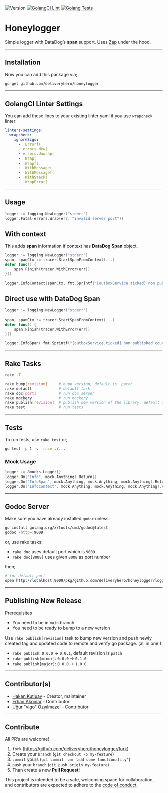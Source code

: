 ![Version](https://img.shields.io/badge/version-1.3.1-orange.svg)
[![GolangCI Lint](https://github.com/deliveryhero/honeylogger/actions/workflows/go-lint.yml/badge.svg)](https://github.com/deliveryhero/honeylogger/actions/workflows/go-lint.yml)
[![Golang Tests](https://github.com/deliveryhero/honeylogger/actions/workflows/go-test.yml/badge.svg)](https://github.com/deliveryhero/honeylogger/actions/workflows/go-test.yml)

# Honeylogger

Simple logger with DataDog’s **span** support. Uses
[Zap](https://github.com/uber-go/zap) under the hood.

---

## Installation

Now you can add this package via;

```bash
go get github.com/deliveryhero/honeylogger
```

---

## GolangCI Linter Settings

You can add these lines to your existing linter yaml if you use `wrapcheck` linter:

```yaml
linters-settings:
  wrapcheck:
    ignoreSigs:
      - .Errorf(
      - errors.New(
      - errors.Unwrap(
      - .Wrap(
      - .Wrapf(
      - .WithMessage(
      - .WithMessagef(
      - .WithStack(
      - .WrapError(
```

---

## Usage

```go
logger := logging.NewLogger("stderr")
logger.Fatal(errors.Wrap(err, "invalid server port"))
```

## With context

This adds **span** information if context has **DataDog Span** object.

```go
logger := logging.NewLogger("stderr")
span, spanCtx := tracer.StartSpanFromContext(...)
defer func() {
	span.Finish(tracer.WithError(err))
}()
    
logger.InfoContext(spanCtx, fmt.Sprintf("[outboxService.ticked] non published count: %v", count))
```

## Direct use with DataDog Span

```go
logger := logging.NewLogger("stderr")
   
span, spanCtx := tracer.StartSpanFromContext(...)
defer func() {
	span.Finish(tracer.WithError(err))
}()
    
logger.InfoSpan( fmt.Sprintf("[outboxService.ticked] non published count: %v",count), span)
```

---

## Rake Tasks

```bash
rake -T

rake bump[revision]     # bump version, default is: patch
rake default            # default task
rake doc[port]          # run doc server
rake mockery            # run mockery
rake publish[revision]  # publish new version of the library, default is: patch
rake test               # run tests
```

---

## Tests

To run tests, use `rake test` or;

```bash
go test -p 1 -v -race ./...
```

### Mock Usage

```go
logger := &mocks.Logger{}
logger.On("Info", mock.Anything).Return()
logger.On("InfoSpan", mock.Anything, mock.Anything, mock.Anything).Return()
logger.On("InfoContext", mock.Anything, mock.Anything, mock.Anything).Return()
```

---

## Godoc Server

Make sure you have already installed `godoc` unless:

```bash
go install golang.org/x/tools/cmd/godoc@latest
godoc -http=:9009
```

or, use rake tasks:

- `rake doc` uses default port which is `9009`
- `rake doc[8008]` uses given `8008` as port number

then;

```bash
# for default port
open http://localhost:9009/pkg/github.com/deliveryhero/honeylogger/logging/
```

---

## Publishing New Release

Prerequisites

- You need to be in `main` branch
- You need to be ready to bump to a new version

Use `rake publish[revision]` task to bump new version and push newly created
tag and updated code to remote and verify go package. (all in one!)

- `rake publish`: `0.0.0` -> `0.0.1`, default revision is `patch`
- `rake publish[minor]`: `0.0.0` -> `0.1.0`
- `rake publish[major]`: `0.0.0` -> `1.0.0`

---

## Contributor(s)

* [Hakan Kutluay](https://github.com/hakankutluay) - Creator, maintainer
* [Erhan Akpınar](https://github.com/erhanakp) - Contributor
* [Uğur "vigo" Özyılmazel](https://github.com/vigo) - Contributor

---


## Contribute

All PR’s are welcome!

1. `fork` (https://github.com/deliveryhero/honeylogger/fork)
1. Create your `branch` (`git checkout -b my-feature`)
1. `commit` yours (`git commit -am 'add some functionality'`)
1. `push` your `branch` (`git push origin my-feature`)
1. Than create a new **Pull Request**!

This project is intended to be a safe, welcoming space for collaboration, and
contributors are expected to adhere to the [code of conduct][coc].


[coc]: https://github.com/deliveryhero/honeylogger/blob/main/CODE_OF_CONDUCT.md